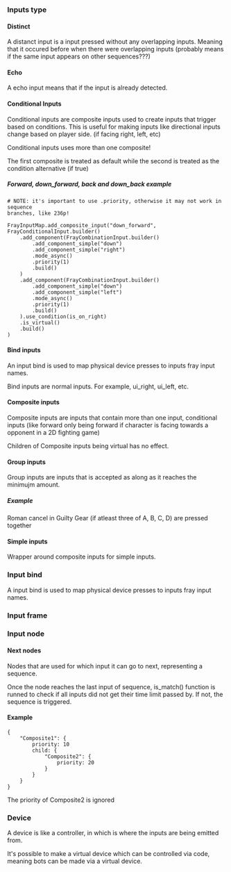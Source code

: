 ### Inputs type

#### Distinct
A distanct input is a input pressed without any overlapping inputs.
Meaning that it occured before when there were overlapping inputs
(probably means if the same input appears on other sequences???)

#### Echo
A echo input means that if the input is already detected.

#### Conditional Inputs
Conditional inputs are composite inputs used to create inputs that trigger based on conditions.
This is useful for making inputs like directional inputs change based on player side.
(if facing right, left, etc)

Conditional inputs uses more than one composite!

The first composite is treated as default while the second is treated as the condition alternative
(if true)

##### Forward, down_forward, back and down_back example
```gdscript
# NOTE: it's important to use .priority, otherwise it may not work in sequence
branches, like 236p!

FrayInputMap.add_composite_input("down_forward", FrayConditionalInput.builder()
	.add_component(FrayCombinationInput.builder()
		.add_component_simple("down")
		.add_component_simple("right")
		.mode_async()
		.priority(1)
		.build()
	)
	.add_component(FrayCombinationInput.builder()
		.add_component_simple("down")
		.add_component_simple("left")
		.mode_async()
		.priority(1)
		.build()
	).use_condition(is_on_right)
	.is_virtual()
	.build()
)
```

#### Bind inputs
An input bind is used to map physical device presses to inputs fray input names.

Bind inputs are normal inputs. For example, ui_right, ui_left, etc.

#### Composite inputs
Composite inputs are inputs that contain more than one input, conditional inputs (like forward
only being forward if character is facing towards a opponent in a 2D fighting game)

Children of Composite inputs being virtual has no effect.

#### Group inputs
Group inputs are inputs that is accepted as along as it reaches the minimujm amount.

##### Example
Roman cancel in Guilty Gear (if atleast three of A, B, C, D) are pressed together

#### Simple inputs
Wrapper around composite inputs for simple inputs.

### Input bind
A input bind is used to map physical device presses to inputs fray input names.

### Input frame

### Input node

#### Next nodes
Nodes that are used for which input it can go to next, representing a sequence.

Once the node reaches the last input of sequence, is_match() function is runned to check if all
inputs did not get their time limit passed by. If not, the sequence is triggered.

#### Example
```
{
	"Composite1": {
		priority: 10
		child: {
			"Composite2": {
				priority: 20
			}
		}
	}
}
```
The priority of Composite2 is ignored

### Device
A device is like a controller, in which is where the inputs are being emitted from.

It's possible to make a virtual device which can be controlled via code, meaning bots can be made
via a virtual device.
